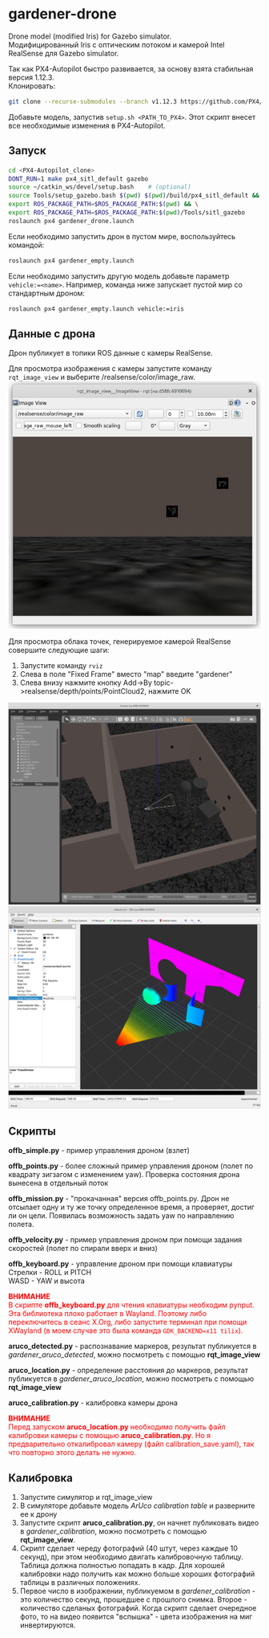 # gardener-drone
Drone model (modified Iris) for Gazebo simulator.  
Модифицированный Iris c оптическим потоком и камерой Intel RealSense для Gazebo simulator.

Так как PX4-Autopilot быстро развивается, за основу взята стабильная версия 1.12.3.  
Клонировать:  
```bash
git clone --recurse-submodules --branch v1.12.3 https://github.com/PX4/PX4-Autopilot.git
```

Добавьте модель, запустив `setup.sh <PATH_TO_PX4>`. Этот скрипт внесет все необходимые изменения в PX4-Autopilot.

## Запуск
```bash
cd <PX4-Autopilot_clone>
DONT_RUN=1 make px4_sitl_default gazebo
source ~/catkin_ws/devel/setup.bash    # (optional)
source Tools/setup_gazebo.bash $(pwd) $(pwd)/build/px4_sitl_default && \
export ROS_PACKAGE_PATH=$ROS_PACKAGE_PATH:$(pwd) && \
export ROS_PACKAGE_PATH=$ROS_PACKAGE_PATH:$(pwd)/Tools/sitl_gazebo
roslaunch px4 gardener_drone.launch
```
Если необходимо запустить дрон в пустом мире, воспользуйтесь командой:
```bash
roslaunch px4 gardener_empty.launch
```
Если необходимо запустить другую модель добавьте параметр `vehicle:=<name>`. Например, команда ниже запускает пустой мир со стандартным дроном:
```bash
roslaunch px4 gardener_empty.launch vehicle:=iris
```

## Данные с дрона
Дрон публикует в топики ROS данные с камеры RealSense.

Для просмотра изображения с камеры запустите команду `rqt_image_view` и выберите
/realsense/color/image_raw.
![rqt_image_view](/img/001_rqt_image_view.png "Отображение топика /realsense/color/image_raw")


Для просмотра облака точек, генерируемое камерой RealSense совершите следующие шаги:
1. Запустите команду `rviz`
2. Слева в поле "Fixed Frame" вместо "map" введите "gardener"
3. Слева внизу нажмите кнопку Add->By topic->realsense/depth/points/PointCloud2, нажмите OK

![gazebo](/img/002_gazebo.png "Отображение коптера в Gazebo")
![rviz](/img/003_rviz.png "Облако точек в rviz")

## Скрипты
**offb_simple.py** - пример управления дроном (взлет)

**offb_points.py** - более сложный пример управления дроном (полет по квадрату зигзагом с изменением yaw). Проверка состояния дрона вынесена в отдельный поток

**offb_mission.py** - "прокачанная" версия offb_points.py. Дрон не отсылает одну и ту же точку определенное время, а проверяет, достиг ли он цели. Появилась возможность задать yaw по направлению полета.

**offb_velocity.py** - пример управления дроном при помощи задания скоростей (полет по спирали вверх и вниз)

**offb_keyboard.py** - управление дроном при помощи клавиатуры  
Стрелки - ROLL и PITCH  
WASD - YAW и высота

<span style="color:red">**ВНИМАНИЕ**  
В скрипте **offb_keyboard.py** для чтения клавиатуры необходим pynput. Эта библиотека плохо работает в Wayland. Поэтому либо переключитесь в сеанс X.Org, либо запустите терминал при помощи XWayland (в моем случае это была команда `GDK_BACKEND=x11 tilix`).
</span>

**aruco_detected.py** - распознавание маркеров, результат публикуется в _gardener_aruco_detected_, можно посмотреть с помощью **rqt_image_view**

**aruco_location.py** - определение расстояния до маркеров, результат публикуется в _gardener_aruco_location_, можно посмотреть с помощью **rqt_image_view**

**aruco_calibration.py** - калибровка камеры дрона

<span style="color:red">**ВНИМАНИЕ**  
Перед запуском **aruco_location.py** необходимо получить файл калибровки камеры с помощью **aruco_calibration.py**.
Но я предварительно откалибровал камеру (файл calibration_save.yaml), так что повторно этого делать не нужно.
</span>

## Калибровка
1. Запустите симулятор и rqt_image_view
2. В симуляторе добавьте модель _ArUco calibration table_ и разверните ее к дрону
3. Запустите скрипт **aruco_calibration.py**, он начнет публиковать видео в _gardener_calibration_, можно посмотреть с помощью **rqt_image_view**.
4. Скрипт сделает череду фотографий (40 штут, через каждые 10 секунд), при этом необходимо двигать калибровочную таблицу. Таблица должна полностью попадать в кадр. Для хорошей калибровки надо получить как можно больше хороших фотографий таблицы в различных положениях.
5.  Первое число в изображении, публикуемом в _gardener_calibration_ - это количество секунд, прошедшее с прошлого снимка. Второе - количество сделаных фотографий. Когда скрипт сделает очередное фото, то на видео появится "вспышка" - цвета изображения на миг инвертируются.
